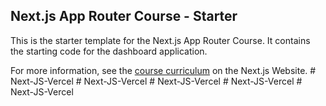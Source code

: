 ## Next.js App Router Course - Starter

This is the starter template for the Next.js App Router Course. It contains the starting code for the dashboard application.

For more information, see the [course curriculum](https://nextjs.org/learn) on the Next.js Website.
#   N e x t - J S - V e r c e l  
 #   N e x t - J S - V e r c e l  
 #   N e x t - J S - V e r c e l  
 #   N e x t - J S - V e r c e l  
 #   N e x t - J S - V e r c e l  
 